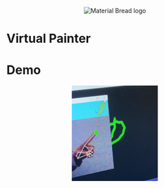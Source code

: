 <p align="center">
    <img width="1200" src="https://github.com/RyamAlmalki/chat_app/blob/master/Hiwar_banner.png?raw=true" alt="Material Bread logo">
</p>


<h1 align="left">Virtual Painter</h1>

<h1 align="left">Demo</h1>
<p align="center">
    <img width="200" src="https://github.com/RyamAlmalki/AI-Virtual-Painter/blob/main/demo.png?raw=true" alt="Material Bread logo">
</p>
